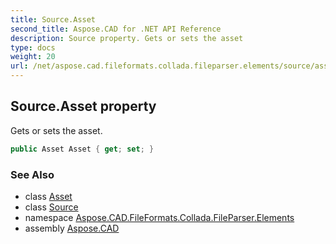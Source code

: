 ```yaml
---
title: Source.Asset
second_title: Aspose.CAD for .NET API Reference
description: Source property. Gets or sets the asset
type: docs
weight: 20
url: /net/aspose.cad.fileformats.collada.fileparser.elements/source/asset/
---
```

## Source.Asset property

Gets or sets the asset.

```csharp
public Asset Asset { get; set; }
```

### See Also

* class [Asset](../../asset/)
* class [Source](../)
* namespace [Aspose.CAD.FileFormats.Collada.FileParser.Elements](../../source/)
* assembly [Aspose.CAD](../../../)


